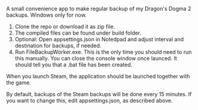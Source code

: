 A small convenience app to make regular backup of my Dragon's Dogma 2 backups.
Windows only for now. 

1. Clone the repo or download it as zip file.
2. The compiled files can be found under build folder. 
3. Optional: Open appsettings.json in Notedpad and adjust interval and destination for backups, if needed.
4. Run FileBackupWorker.exe. This is the only time you should need to run this manually. You can close the console window once launced.
   It should tell you that a .bat file has been created. 
 
When you launch Steam, the application should be launched together with the game.

By default, backups of the Steam backups will be done every 15 minutes. If you want to change this, edit appsettings.json, as described above.
